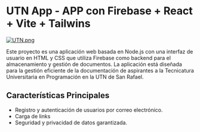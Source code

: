 # UTN App - APP con Firebase + React + Vite + Tailwins

[![UTN.png](https://i.postimg.cc/C5HkbLwp/UTN.png)](https://postimg.cc/0Kjzsv6V)

Este proyecto es una aplicación web basada en Node.js con una interfaz de usuario en HTML y CSS que utiliza Firebase como backend para el almacenamiento y gestión de documentos. La aplicación está diseñada para la gestión eficiente de la documentación de aspirantes a la Tecnicatura Universitaria en Programación en la UTN de San Rafael.

## Características Principales

- Registro y autenticación de usuarios por correo electrónico.
- Carga de links
- Seguridad y privacidad de datos garantizada.
